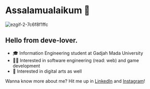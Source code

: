 # Assalamualaikum 👋
![ezgif-2-7c6f8f1ffc](https://github.com/saddansyah/saddansyah/assets/73093118/41888f5c-01f9-4bca-8658-3b30aa406521)
## Hello from deve-lover.
- 🎓 Information Engineering student at Gadjah Mada University
- 👩‍💻 Interested in software engineering (read: web) and game development
- 🎨 Interested in digital arts as well

Wanna know more about me? Hit me up in [LinkedIn](https://www.linkedin.com/in/saddan-syah-a-a914011b8/) and [Instagram](https://www.instagram.com/saddansyah/)!

